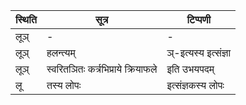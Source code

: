 | स्थिति | सूत्र | टिप्पणी |
| ----- | ------- | ------ |
| लूञ् | - | - |
| लूञ् | हलन्त्यम् | ञ्-इत्यस्य इत्संज्ञा |
| लूञ् | स्वरितञितः कर्त्रभिप्राये क्रियाफले | इति उभयपदम् |
| लू | तस्य लोपः | इत्संज्ञकस्य लोपः |
